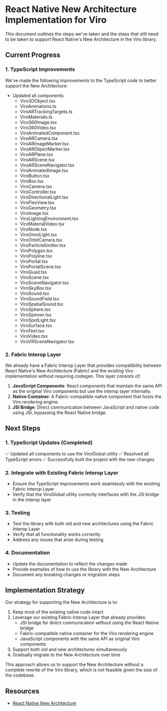 # React Native New Architecture Implementation for Viro

This document outlines the steps we've taken and the steps that still need to be taken to support React Native's New Architecture in the Viro library.

## Current Progress

### 1. TypeScript Improvements

We've made the following improvements to the TypeScript code to better support the New Architecture:

- Updated all components:
  - Viro3DObject.tsx
  - ViroAnimations.ts
  - ViroARTrackingTargets.ts
  - ViroMaterials.ts
  - Viro360Image.tsx
  - Viro360Video.tsx
  - ViroAnimatedComponent.tsx
  - ViroARCamera.tsx
  - ViroARImageMarker.tsx
  - ViroARObjectMarker.tsx
  - ViroARPlane.tsx
  - ViroARScene.tsx
  - ViroARSceneNavigator.tsx
  - ViroAnimatedImage.tsx
  - ViroButton.tsx
  - ViroBox.tsx
  - ViroCamera.tsx
  - ViroController.tsx
  - ViroDirectionalLight.tsx
  - ViroFlexView.tsx
  - ViroGeometry.tsx
  - ViroImage.tsx
  - ViroLightingEnvironment.tsx
  - ViroMaterialVideo.tsx
  - ViroNode.tsx
  - ViroOmniLight.tsx
  - ViroOrbitCamera.tsx
  - ViroParticleEmitter.tsx
  - ViroPolygon.tsx
  - ViroPolyline.tsx
  - ViroPortal.tsx
  - ViroPortalScene.tsx
  - ViroQuad.tsx
  - ViroScene.tsx
  - ViroSceneNavigator.tsx
  - ViroSkyBox.tsx
  - ViroSound.tsx
  - ViroSoundField.tsx
  - ViroSpatialSound.tsx
  - ViroSphere.tsx
  - ViroSpinner.tsx
  - ViroSpotLight.tsx
  - ViroSurface.tsx
  - ViroText.tsx
  - ViroVideo.tsx
  - ViroVRSceneNavigator.tsx

### 2. Fabric Interop Layer

We already have a Fabric Interop Layer that provides compatibility between React Native's New Architecture (Fabric) and the existing Viro implementation without requiring codegen. This layer consists of:

1. **JavaScript Components**: React components that maintain the same API as the original Viro components but use the interop layer internally.
2. **Native Container**: A Fabric-compatible native component that hosts the Viro rendering engine.
3. **JSI Bridge**: Direct communication between JavaScript and native code using JSI, bypassing the React Native bridge.

## Next Steps

### 1. TypeScript Updates (Completed)

✅ Updated all components to use the ViroGlobal utility
✅ Resolved all TypeScript errors
✅ Successfully built the project with the new changes

### 2. Integrate with Existing Fabric Interop Layer

- Ensure the TypeScript improvements work seamlessly with the existing Fabric Interop Layer
- Verify that the ViroGlobal utility correctly interfaces with the JSI bridge in the interop layer

### 3. Testing

- Test the library with both old and new architectures using the Fabric Interop Layer
- Verify that all functionality works correctly
- Address any issues that arise during testing

### 4. Documentation

- Update the documentation to reflect the changes made
- Provide examples of how to use the library with the New Architecture
- Document any breaking changes or migration steps

## Implementation Strategy

Our strategy for supporting the New Architecture is to:

1. Keep most of the existing native code intact
2. Leverage our existing Fabric Interop Layer that already provides:
   - JSI bridge for direct communication without using the React Native bridge
   - Fabric-compatible native container for the Viro rendering engine
   - JavaScript components with the same API as original Viro components
3. Support both old and new architectures simultaneously
4. Gradually migrate to the New Architecture over time

This approach allows us to support the New Architecture without a complete rewrite of the Viro library, which is not feasible given the size of the codebase.

## Resources

- [React Native New Architecture](https://reactnative.dev/docs/the-new-architecture/landing-page)

